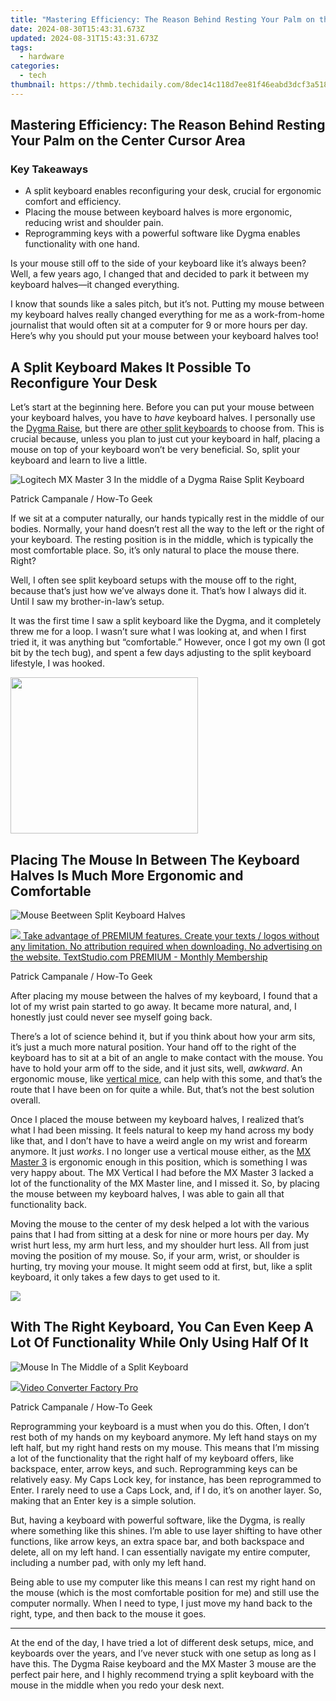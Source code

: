 ```yaml
---
title: "Mastering Efficiency: The Reason Behind Resting Your Palm on the Center Cursor Area"
date: 2024-08-30T15:43:31.673Z
updated: 2024-08-31T15:43:31.673Z
tags:
  - hardware
categories:
  - tech
thumbnail: https://thmb.techidaily.com/8dec14c118d7ee81f46eabd3dcf3a5188bbf56bf80fdef23b5e5cacf3addecc5.jpg
---
```


## Mastering Efficiency: The Reason Behind Resting Your Palm on the Center Cursor Area

### Key Takeaways

* A split keyboard enables reconfiguring your desk, crucial for ergonomic comfort and efficiency.
* Placing the mouse between keyboard halves is more ergonomic, reducing wrist and shoulder pain.
* Reprogramming keys with a powerful software like Dygma enables functionality with one hand.

 Is your mouse still off to the side of your keyboard like it’s always been? Well, a few years ago, I changed that and decided to park it between my keyboard halves—it changed everything.

 I know that sounds like a sales pitch, but it’s not. Putting my mouse between my keyboard halves really changed everything for me as a work-from-home journalist that would often sit at a computer for 9 or more hours per day. Here’s why you should put your mouse between your keyboard halves too!

##  A Split Keyboard Makes It Possible To Reconfigure Your Desk

 Let’s start at the beginning here. Before you can put your mouse between your keyboard halves, you have to _have_ keyboard halves. I personally use the [Dygma Raise](https://dygma.com/pages/dygma-raise-2), but there are [other split keyboards](https://eaxpv-info.techidaily.com/new-2024-approved-from-footage-to-feature-making-youtube-thumbnails-mobile/) to choose from. This is crucial because, unless you plan to just cut your keyboard in half, placing a mouse on top of your keyboard won’t be very beneficial. So, split your keyboard and learn to live a little.

![Logitech MX Master 3 In the middle of a Dygma Raise Split Keyboard](https://static1.howtogeekimages.com/wordpress/wp-content/uploads/wm/2024/06/logitech-mx-master-3-in-the-middle-of-a-dygma-raise-split-keyboard.JPG) 

Patrick Campanale / How-To Geek

 If we sit at a computer naturally, our hands typically rest in the middle of our bodies. Normally, your hand doesn’t rest all the way to the left or the right of your keyboard. The resting position is in the middle, which is typically the most comfortable place. So, it’s only natural to place the mouse there. Right?

 Well, I often see split keyboard setups with the mouse off to the right, because that’s just how we’ve always done it. That’s how I always did it. Until I saw my brother-in-law’s setup.

 It was the first time I saw a split keyboard like the Dygma, and it completely threw me for a loop. I wasn’t sure what I was looking at, and when I first tried it, it was anything but “comfortable.” However, once I got my own (I got bit by the tech bug), and spent a few days adjusting to the split keyboard lifestyle, I was hooked.

<!-- affiliate ads begin -->
<a href="https://caperobbin.sjv.io/c/5597632/2006118/18460" target="_top" id="2006118"><img src="//a.impactradius-go.com/display-ad/18460-2006118" border="0" alt="" width="300" height="250"/></a><img height="0" width="0" src="https://imp.pxf.io/i/5597632/2006118/18460" style="position:absolute;visibility:hidden;" border="0" />
<!-- affiliate ads end -->
##  Placing The Mouse In Between The Keyboard Halves Is Much More Ergonomic and Comfortable

![Mouse Beetween Split Keyboard Halves](https://static1.howtogeekimages.com/wordpress/wp-content/uploads/wm/2024/06/mouse-beetween-split-keyboard-halves.JPG) 

<!-- affiliate ads begin -->
<a href="https://secure.textstudio.com/order/checkout.php?PRODS=35633281&QTY=1&AFFILIATE=108875&CART=1"> <img src="https://secure.avangate.com/images/merchant/d6eb8222c9718486bdabce8b897380f7/products/2_premium-icon.png" border="0"> Take advantage of PREMIUM features. 
Create your texts / logos without any limitation. 
No attribution required when downloading. 
No advertising on the website. 
 TextStudio.com  PREMIUM - Monthly Membership</a>
<!-- affiliate ads end -->
Patrick Campanale / How-To Geek

 After placing my mouse between the halves of my keyboard, I found that a lot of my wrist pain started to go away. It became more natural, and, I honestly just could never see myself going back.

 There’s a lot of science behind it, but if you think about how your arm sits, it’s just a much more natural position. Your hand off to the right of the keyboard has to sit at a bit of an angle to make contact with the mouse. You have to hold your arm off to the side, and it just sits, well, _awkward_. An ergonomic mouse, like [vertical mice](https://techno-recovery.techidaily.com/how-does-dts-play-fi-enhance-your-listening/), can help with this some, and that’s the route that I have been on for quite a while. But, that’s not the best solution overall.

 Once I placed the mouse between my keyboard halves, I realized that’s what I had been missing. It feels natural to keep my hand across my body like that, and I don’t have to have a weird angle on my wrist and forearm anymore. It just _works_. I no longer use a vertical mouse either, as the [MX Master 3](https://www.amazon.com/Logitech-MX-Master-3S-Graphite/dp/B09HM94VDS/?tag=hotoge-20&ascsubtag=UUhtgUeUpU2003533&asc%5Frefurl=https%3A%2F%2Fwww.howtogeek.com%2Fi-park-my-mouse-in-the-middle-of-my-keyboard-heres-why%2F&asc%5Fcampaign=Feed) is ergonomic enough in this position, which is something I was very happy about. The MX Vertical I had before the MX Master 3 lacked a lot of the functionality of the MX Master line, and I missed it. So, by placing the mouse between my keyboard halves, I was able to gain all that functionality back.

 Moving the mouse to the center of my desk helped a lot with the various pains that I had from sitting at a desk for nine or more hours per day. My wrist hurt less, my arm hurt less, and my shoulder hurt less. All from just moving the position of my mouse. So, if your arm, wrist, or shoulder is hurting, try moving your mouse. It might seem odd at first, but, like a split keyboard, it only takes a few days to get used to it.

<!-- affiliate ads begin -->
<a href="https://secure.2checkout.com/order/checkout.php?PRODS=35038891&QTY=1&AFFILIATE=108875&CART=1"><img src="https://www.dupinout.com/wp-content/uploads/2021/12/DupInOut-New-Duplicate-Scan-Tab.png" border="0"></a>
<!-- affiliate ads end -->
##  With The Right Keyboard, You Can Even Keep A Lot Of Functionality While Only Using Half Of It

![Mouse In The Middle of a Split Keyboard](https://static1.howtogeekimages.com/wordpress/wp-content/uploads/wm/2024/06/mouse-in-the-middle-of-a-split-keyboard.JPG) 

<!-- affiliate ads begin -->
<a href="https://secure.2checkout.com/order/checkout.php?PRODS=4537547&QTY=1&AFFILIATE=108875&CART=1"><img src="https://secure.avangate.com/images/merchant/4b0a0290ad7df100b77e86839989a75e/products/vcfpro.png" border="0">Video Converter Factory Pro</a>
<!-- affiliate ads end -->
Patrick Campanale / How-To Geek

 Reprogramming your keyboard is a must when you do this. Often, I don’t rest both of my hands on my keyboard anymore. My left hand stays on my left half, but my right hand rests on my mouse. This means that I’m missing a lot of the functionality that the right half of my keyboard offers, like backspace, enter, arrow keys, and such. Reprogramming keys can be relatively easy. My Caps Lock key, for instance, has been reprogrammed to Enter. I rarely need to use a Caps Lock, and, if I do, it’s on another layer. So, making that an Enter key is a simple solution.

 But, having a keyboard with powerful software, like the Dygma, is really where something like this shines. I’m able to use layer shifting to have other functions, like arrow keys, an extra space bar, and both backspace and delete, all on my left hand. I can essentially navigate my entire computer, including a number pad, with only my left hand.

 Being able to use my computer like this means I can rest my right hand on the mouse (which is the most comfortable position for me) and still use the computer normally. When I need to type, I just move my hand back to the right, type, and then back to the mouse it goes.

---

 At the end of the day, I have tried a lot of different desk setups, mice, and keyboards over the years, and I’ve never stuck with one setup as long as I have this. The Dygma Raise keyboard and the MX Master 3 mouse are the perfect pair here, and I highly recommend trying a split keyboard with the mouse in the middle when you redo your desk next.

<ins class="adsbygoogle"
     style="display:block"
     data-ad-format="autorelaxed"
     data-ad-client="ca-pub-7571918770474297"
     data-ad-slot="1223367746"></ins>



<ins class="adsbygoogle"
     style="display:block"
     data-ad-client="ca-pub-7571918770474297"
     data-ad-slot="8358498916"
     data-ad-format="auto"
     data-full-width-responsive="true"></ins>


